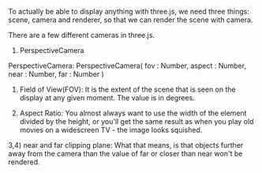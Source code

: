 To actually be able to display anything with three.js, we need three things: scene, camera and renderer, so that we can render the scene with camera.


There are a few different cameras in three.js.
  1) PerspectiveCamera


PerspectiveCamera:
  PerspectiveCamera( fov : Number, aspect : Number, near : Number, far : Number )
  1) Field of View(FOV):
      It is the extent of the scene that is seen on the display at any given moment. The value is in degrees.
      
  2) Aspect Ratio:
      You almost always want to use the width of the element divided by the height, or you'll get the same result as when you play old movies on a widescreen TV - the image looks squished.
  
  3,4) near and far clipping plane:
      What that means, is that objects further away from the camera than the value of far or closer than near won't be rendered.
  
  
  

